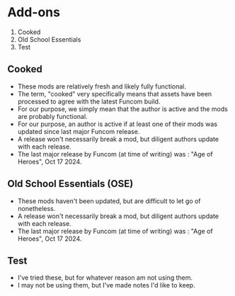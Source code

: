 # Add-ons

1. Cooked
2. Old School Essentials
3. Test

## Cooked

- These mods are relatively fresh and likely fully functional.
- The term, "cooked" very specifically means that assets have been processed to agree with the latest Funcom build.
- For our purpose, we simply mean that the author is active and the mods are probably functional.
- For our purpose, an author is active if at least one of their mods was updated since last major Funcom release.
- A release won't necessarily break a mod, but diligent authors update with each release.
- The last major release by Funcom (at time of writing) was : "Age of Heroes", Oct 17 2024.

## Old School Essentials (OSE)

- These mods haven't been updated, but are difficult to let go of nonetheless.
- A release won't necessarily break a mod, but diligent authors update with each release.
- The last major release by Funcom (at time of writing) was : "Age of Heroes", Oct 17 2024.

## Test

- I've tried these, but for whatever reason am not using them.
- I may not be using them, but I've made notes I'd like to keep.